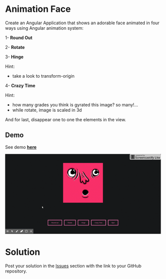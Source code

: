 # Animation Face

Create an Angular Application that shows an adorable face animated
in four ways using Angular animation system:

1- **Round Out** 

2- **Rotate** 

3- **Hinge** 

 Hint:
 - take a look to  transform-origin

4- **Crazy Time** 

 Hint: 
- how many grades you think is gyrated this image? so many!... 
- while rotate, image is scaled in 3d
 
And for  last, disappear one to one the elements in the view.

## Demo

See demo **[here](https://ltciro.github.io/face-animation/)**

![Demo](demo.gif)

# Solution

Post your solution in the [Issues](https://github.com/angular-medellin/challenges/issues) section with the link to your GitHub repository.
